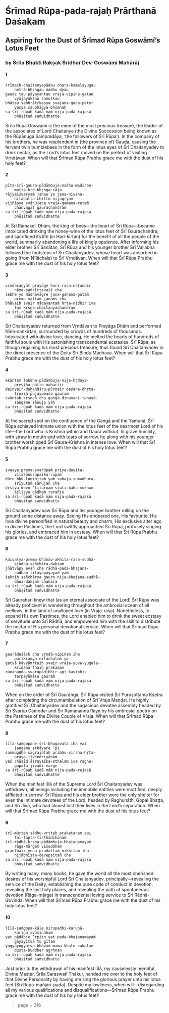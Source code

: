 # Śrīmad Rūpa-pada-rajaḥ Prārthanā Daśakam

## Aspiring for the Dust of Śrīmad Rūpa Goswāmī’s Lotus Feet

### by Śrīla Bhakti Rakṣak Śrīdhar Dev-Goswāmī Mahārāj

#### 1

    śrīmach-chaitanyapādau chara-kamalayugau
        netra-bhṛṅgau madhu dyau
    gauḍe tau pāyayantau vraja-vipina-gatau
        vyājayuktau samutkau
    bhātau sabhrātṛkasya svajana-gaṇa-pater
        yasya saubhāgya-bhūmnaḥ
    sa śrī-rūpaḥ kadā māṁ nija-pada-rajasā
        bhūṣitaṁ saṁvidhatte

Śrīla Rūpa Goswāmī is the mine of the most precious treasure, the leader of the associates of Lord Chaitanya (the Divine Succession being known as the Rūpānuga Sampradāya, ‘the followers of Śrī Rūpa’). In the company of his brothers, he was resplendent in (the province of) Gauḍa, causing the fervent twin bumblebees in the form of the lotus eyes of Śrī Chaitanyadev to drink nectar, as the Lord’s lotus feet moved on the pretext of visiting Vṛndāvan. When will that Śrīmad Rūpa Prabhu grace me with the dust of his holy feet?

#### 2

    pīta-śrī-gaura-pādāmbuja-madhu-madiron-
        matta-hṛd-bhṛṅga-rājo
    rājyaiśvaryaṁ jahau yo jana-nivaha-
        hitādatta-chitto nijāgryam
    vijñāpya svānujena vraja-gamana-rataṁ
        chānvagāt gaurachandraṁ
    sa śrī-rūpaḥ kadā māṁ nija-pada-rajasā
        bhūṣitaṁ saṁvidhatte

At Śrī Rāmakeli Dhām, the king of bees—the heart of Śrī Rūpa—became intoxicated drinking the honey-wine of the lotus feet of Śrī Gaurachandra, and sacrificed its life (in Hari-kīrtan) for the benefit of all the people of the world, summarily abandoning a life of kingly opulence. After informing his elder brother Śrī Sanātan, Śrī Rūpa and his younger brother Śrī Vallabha followed the footsteps of Śrī Chaitanyadev, whose heart was absorbed in going (from Nīlāchala) to Śrī Vṛndāvan. When will that Śrī Rūpa Prabhu grace me with the dust of his holy lotus feet?

#### 3

    vṛndāraṇyāt prayāge hari-rasa-naṭanair
        nāma-saṅkīrtanaiś cha
    lebhe yo mādhavāgre jana-gahana-gataṁ
        prema-mattaṁ janāṁś cha
    bhāvaiḥ svair mādayantaṁ hṛta-nidhir iva
        taṁ kṛṣṇa-chaitanyachandraṁ
    sa śrī-rūpaḥ kadā māṁ nija-pada-rajasā
        bhūṣitaṁ saṁvidhatte

Śrī  Chaitanyadev  returned  from  Vṛndāvan to  Prayāga  Dhām  and  performed  Nām-saṅkīrtan, surrounded  by  crowds  of  hundreds  of  thousands. Intoxicated with divine love, dancing, He melted the hearts of hundreds of faithful souls with His astonishing transcendental ecstasies. Śrī Rūpa, as though regaining his most precious treasure, thus found Śrī Chaitanyadev in the direct presence of the Deity Śrī Bindu Mādhava. When will that Śrī Rūpa Prabhu grace me with the dust of his holy lotus feet?

#### 4

    ekāntaṁ labdha-pādāmbuja-nija-hṛdaya-
        preṣṭha-pātro mahārtir
    dainyair-duḥkhāśru-pūrṇair daśana-dhṛta-
        tṛṇaiḥ pūjayāmāsa gauram
    svāntaḥ kṛṣṇañ cha gaṅgā-dinamaṇi-tanayā-
        saṅgame sānujo yaḥ
    sa śrī-rūpaḥ kadā māṁ nija-pada-rajasā
        bhūṣitaṁ saṁvidhatte

At the sacred spot on the confluence of the Gaṅgā and the Yamunā, Śrī Rūpa achieved intimate union with the lotus feet of the dearmost Lord of his life—the Lord who is Krishna within and Gaura without. In grave humility, with straw in mouth and with tears of sorrow, he along with his younger brother worshipped Śrī Gaura-Krishna in intense love. When will that Śrī Rūpa Prabhu grace me with the dust of his holy lotus feet?

#### 5

    svasya prema-svarūpaṁ priya-dayita-
        vilāsānurūpaika-rūpaṁ
    dūre bhū-luṇṭhitaṁ yaṁ sahaja-sumadhura-
        śrīyutaṁ sānujañ cha
    dṛṣṭvā devo ’titūrṇaṁ stuti-bahu-mukham
        āśliṣya gāḍhaṁ rarañje
    sa śrī-rūpaḥ kadā māṁ nija-pada-rajasā
        bhūṣitaṁ saṁvidhatte

Śrī Chaitanyadev saw Śrī Rūpa and his younger brother rolling on the ground some distance away. Seeing His endeared one, His favourite, His love divine personified in natural beauty and charm, His exclusive alter ego in divine Pastimes, the Lord swiftly approached Śrī Rūpa, profusely singing his glories, and embraced him in ecstasy. When will that Śrī Rūpa Prabhu grace me with the dust of his holy lotus feet?

#### 6

    kaivalya-prema-bhūmāv-akhila-rasa-sudhā-
        sindhu-sañchāra-dakṣaṁ
    jñātvāpy evañ cha rādhā-pada-bhajana-
        sudhāṁ līlayāpāyayad yam
    śaktiṁ sañchārya gauro nija-bhajana-sudhā-
        dāna-dakṣaṁ chakāra
    sa śrī-rūpaḥ kadā māṁ nija-pada-rajasā
        bhūṣitaṁ saṁvidhatte

Śrī Gaurahari knew that (as an eternal associate of the Lord) Śrī Rūpa was already proficient in wandering throughout the ambrosial ocean of all mellows, in the land of unalloyed love (in Vraja-rasa). Nonetheless, to expand His own Pastimes, the Lord enabled him to drink the sweet ecstasy of servitude unto Śrī Rādhā, and empowered him with the skill to distribute the nectar of His personal devotional service. When will that Śrīmad Rūpa Prabhu grace me with the dust of his lotus feet?

#### 7

    gaurādeśāch cha vṛndā-vipinam iha
        parikramya nīlāchalaṁ yo
    gatvā kāvyāmṛtaiḥ svair vraja-yuva-yugala-
        krīḍanārthaiḥ prakāmam
    rāmānanda-svarūpādibhir api kavibhis
        tarpayāmāsa gauraṁ
    sa śrī-rūpaḥ kadā māṁ nija-pada-rajasā
        bhūṣitaṁ saṁvidhatte

When on the order of Śrī Gaurāṅga, Śrī Rūpa visited Śrī Puruṣottama Kṣetra after completing the circumambulation of Śrī Vraja Maṇḍal, He highly gratified Śrī Chaitanyadev and the sagacious devotee assembly headed by Śrī Svarūp Dāmodar and Śrī Rāmānanda Rāya by his ambrosial poetry on the Pastimes of the Divine Couple of Vraja. When will that Śrīmad Rūpa Prabhu grace me with the dust of his lotus feet?

#### 8

    līlā-saṁgopane śrī-bhagavata iha vai
        jaṅgame sthāvare ’pi
    saṁmugdhe sāgrajātaḥ prabhu-viraha-hṛta-
        prāya-jīvendriyāṇām
    yaś chāsīd āśrayaika-sthalam iva raghu-
        gopāla-jīvādi-varge
    sa śrī-rūpaḥ kadā māṁ nija-pada-rajasā
        bhūṣitaṁ saṁvidhatte

When the manifest līlā of the Supreme Lord Śrī Chaitanyadev was withdrawn, all beings including the immobile entities were mortified, deeply afflicted in sorrow. Śrī Rūpa and his elder brother were the only shelter for even the intimate devotees of the Lord, headed by Raghunāth, Gopal Bhaṭṭa, and Śrī Jīva, who had almost lost their lives in the Lord’s separation. When will that Śrīmad Rūpa Prabhu grace me with the dust of his lotus feet?

#### 9

    śrī-mūrteḥ sādhu-vṛtteḥ prakaṭanam api
        tal-lupta-tīrthādikānāṁ
    śrī-rādhā-kṛṣṇa-pādāmbuja-bhajanamayaṁ
        rāga-mārgaṁ viśuddham
    granthair yena pradattaṁ nikhilam iha
        nijābhīṣṭa-devepsitañ cha
    sa śrī rūpaḥ kadā māṁ nija-pada-rajasā
        bhūṣitaṁ saṁvidhatte

By writing many, many books, he gave the world all the most cherished desires of his worshipful Lord Śrī Chaitanyadev, principally—revealing the service of the Deity, establishing the pure code of conduct in devotion, revealing the lost holy places, and revealing the path of spontaneous devotion (Rāga-mārga) in transcendental loving service to Śrī Rādhā-Govinda. When will that Śrīmad Rūpa Prabhu grace me with the dust of his holy lotus feet?

#### 10

    līlā-saṁgopa-kāle nirupadhi-karuṇā-
        kāriṇā svāmināhaṁ
    yat pādābje ’rpito yat pada-bhajanamayaṁ
        gāyayitvā tu gītam
    yogyāyogyatva-bhāvaṁ mama khalu sakalaṁ
        duṣṭa-buddher agṛhṇan
    sa śrī-rūpaḥ kadā māṁ nija-pada-rajasā
        bhūṣitaṁ saṁvidhatte

Just prior to the withdrawal of his manifest līlā, my causelessly merciful Divine Master, Śrīla Saraswatī Ṭhākur, handed me over to the holy feet of that Divine Personality by having me sing the glorious prayer unto his lotus feet (Śrī Rūpa-mañjarī-pada). Despite my lowliness, when will—disregarding all my various qualifications and disqualifications—Śrīmad Rūpa Prabhu grace me with the dust of his holy lotus feet?


> page = 316